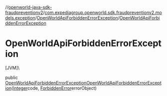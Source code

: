 //[openworld-java-sdk-fraudpreventionv2](../../../index.md)/[com.expediagroup.openworld.sdk.fraudpreventionv2.models.exception](../index.md)/[OpenWorldApiForbiddenErrorException](index.md)/[OpenWorldApiForbiddenErrorException](-open-world-api-forbidden-error-exception.md)

# OpenWorldApiForbiddenErrorException

[JVM]\

public [OpenWorldApiForbiddenErrorException](index.md)[OpenWorldApiForbiddenErrorException](-open-world-api-forbidden-error-exception.md)([Integer](https://docs.oracle.com/javase/8/docs/api/java/lang/Integer.html)code, [ForbiddenError](../../com.expediagroup.openworld.sdk.fraudpreventionv2.models/-forbidden-error/index.md)errorObject)
